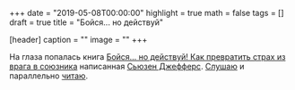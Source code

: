 +++
date = "2019-05-08T00:00:00"
highlight = true
math = false
tags = []
draft = true
title = "Бойся... но действуй"

[header]
  caption = ""
  image = ""
+++

На глаза попалась книга [Бойся… но действуй! Как превратить страх из врага в союзника](https://www.litres.ru/suzen-dzheffers/boysya-no-deystvuy-kak-prevratit-strah-iz-vraga-v-30790654/) написанная [Сьюзен Джефферс](https://www.litres.ru/suzen-dzheffers/). [Слушаю](https://www.litres.ru/suzen-dzheffers/boysya-no-deystvuy-kak-prevratit-strah-iz-vraga-v-30790654/) и параллельно [читаю](https://www.litres.ru/suzen-dzheffers/boysya-no-deystvuy-kak-prevratit-strah-iz-vraga-v-souznika-6740812/). 
